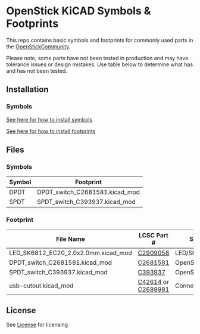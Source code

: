 # OpenStick KiCAD Symbols & Footprints
This repo contains basic symbols and footprints for commonly used parts in the [OpenStickCommunity][1]. 

Please note, some parts have not been tested in production and may have tolerance issues or design mistakes. Use table below to determine what has and has not been tested.

## Installation
### Symbols
[See here for how to install symbols](https://docs.kicad.org/7.0/en/eeschema/eeschema.html#symbols-and-symbol-libraries)

[See here for how to install footprints](https://docs.kicad.org/7.0/en/pcbnew/pcbnew.html#managing-footprint-libraries)

## Files
### Symbols
| Symbol | Footprint |
| --- | --- | 
| DPDT | DPDT_switch_C2681581.kicad_mod |
| SPDT | SPDT_switch_C393937.kicad_mod |

### Footprint
<!--- :heavy_check_mark: :white_check_mark: :x: -->
| File Name | LCSC Part # | Symbol | Tested |
| --- | --- | --- | --- |
| LED_SK6812_EC20_2.0x2.0mm.kicad_mod | [C2909058] | LED/SK6812 | :x: |
| DPDT_switch_C2681581.kicad_mod | [C2681581] | OpenStick/DPDT | :x: |
| SPDT_switch_C393937.kicad_mod | [C393937] | OpenStick/SPDT | :x: |
| usb-cutout.kicad_mod | [C42614] or [C2689981] | Connector/USB_A | :x: |

## License
See [License](LICENSE.md) for licensing

[1]: https://github.com/OpenStickCommunity/GP2040-CE
[C2909058]: https://www.lcsc.com/product-detail/Light-Emitting-Diodes-LED_OPSCO-Optoelectronics-SK6812-EC20_C2909058.html
[C2681581]: https://www.lcsc.com/product-detail/Slide-Switches_SHOU-HAN-SK13D07VG4_C2681581.html
[C393937]: https://www.lcsc.com/product-detail/Slide-Switches_SHOU-HAN-SK12D07VG4_C393937.html
[C42614]: https://www.lcsc.com/product-detail/USB-Connectors_Jing-Extension-of-the-Electronic-Co-905-261A1011D10100_C42614.html
[C2689981]: https://www.lcsc.com/product-detail/USB-Connectors_Korean-Hroparts-Elec-U-A-24DD-W-16_C2689981.html
